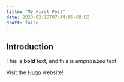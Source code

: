 ```yaml
---
title: "My First Post"
date: 2023-02-10T07:44:05-08:00
draft: false
---
```

## Introduction

This is **bold** text, and this is *emphasized* text.

Visit the [Hugo](https://gohugo.io) website!
